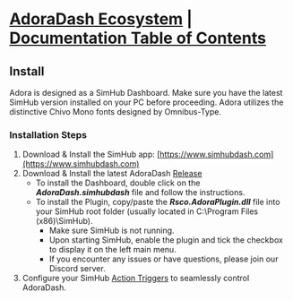 # [AdoraDash Ecosystem](https://www.patreon.com/adoradash) | [Documentation Table of Contents](TOC.md)

## Install
Adora is designed as a SimHub Dashboard. Make sure you have the latest SimHub version installed on your PC before proceeding. Adora utilizes the distinctive Chivo Mono fonts designed by Omnibus-Type.

### Installation Steps
1. Download & Install the SimHub app: [https://www.simhubdash.com](https://www.simhubdash.com)
2. Download & Install the latest AdoraDash [Release](https://github.com/Butzy79/adora-dash/releases/)
    - To install the Dashboard, double click on the ***AdoraDash.simhubdash*** file and follow the instructions.
    - To install the Plugin, copy/paste the ***Rsco.AdoraPlugin.dll*** file into your SimHub root folder (usually located in C:\Program Files (x86)\SimHub).
      - Make sure SimHub is not running.
      - Upon starting SimHub, enable the plugin and tick the checkbox to display it on the left main menu.
      - If you encounter any issues or have questions, please join our Discord server.
3. Configure your SimHub [Action Triggers](triggers.md) to seamlessly control AdoraDash.
